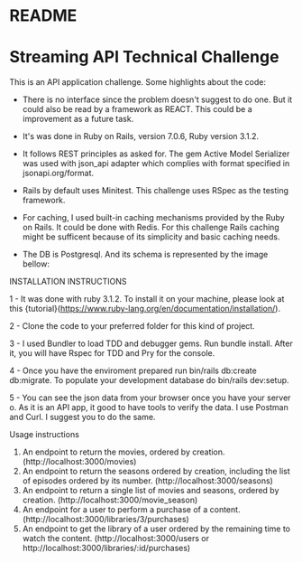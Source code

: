 # README

# Streaming API Technical Challenge

This is an API application challenge. Some highlights about the code:

* There is no interface since the problem doesn't suggest to do one. But it could also be read by a framework as REACT. This could be a improvement as a future task.

* It's was done in Ruby on Rails, version 7.0.6, Ruby version 3.1.2.

* It follows REST principles as asked for. The gem Active Model Serializer was used with json_api adapter which complies with format specified in jsonapi.org/format.

* Rails by default uses Minitest. This challenge uses RSpec as the testing framework.

* For caching, I used built-in caching mechanisms provided by the Ruby on Rails. It could be done with Redis. For this challenge Rails caching might be sufficent because of its simplicity and basic caching needs.

* The DB is Postgresql. And its schema is represented by the image bellow:

INSTALLATION INSTRUCTIONS

1 - It was done with ruby 3.1.2. To install it on your machine, please look at this {tutorial}(https://www.ruby-lang.org/en/documentation/installation/).

2 - Clone the code to your preferred folder for this kind of project.

3 - I used Bundler to load TDD and debugger gems. Run bundle install. After it, you will have Rspec for TDD and Pry for the console.

4 - Once you have the enviroment prepared run bin/rails db:create db:migrate. To populate your development database do bin/rails dev:setup.

5 - You can see the json data from your browser once you have your server o. As it is an API app, it good to have tools to verify the data. I use Postman and Curl. I suggest you to do the same.

Usage instructions

1. An endpoint to return the movies, ordered by creation. (http://localhost:3000/movies)
2. An endpoint to return the seasons ordered by creation, including the list of episodes ordered by its number. (http://localhost:3000/seasons)
3. An endpoint to return a single list of movies and seasons, ordered by creation. (http://localhost:3000/movie_season)
4. An endpoint for a user to perform a purchase of a content. (http://localhost:3000/libraries/3/purchases)
5. An endpoint to get the library of a user ordered by the remaining time to watch the content. (http://localhost:3000/users or http://localhost:3000/libraries/:id/purchases)
